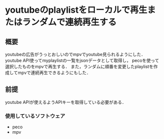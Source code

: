 # youtubeのplaylistをローカルで再生またはランダムで連続再生する

## 概要
youtubeの広告がうっとおしいのでmpvでyoutube見られるようにした．
youtube API使ってmyplaylistの一覧をjsonデータとして取得し，
pecoを使って選択したものをmpvで再生する．
また，ランダムに順番を変更したplaylistを作成してmpvで連続再生できるようにもした．


## 前提
youtube APIが使えるようAPIキーを取得している必要がある．


### 使用しているソフトウェア
- peco
- mpv


